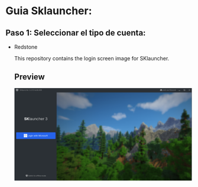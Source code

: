 # Guia Sklauncher:
<body>
    <main>
        <h2>Paso 1: Seleccionar el tipo de cuenta:</h2>
        <ul>
            <li>Redstone</li>

This repository contains the login screen image for SKlauncher.

## Preview

![Login Screen](login_screen.jpg)
